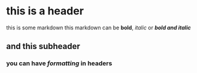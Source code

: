 # this is a header
this is some markdown
this markdown can be **bold**, *italic* or ***bold and italic***

## and this subheader
### you can have *formatting* in headers
